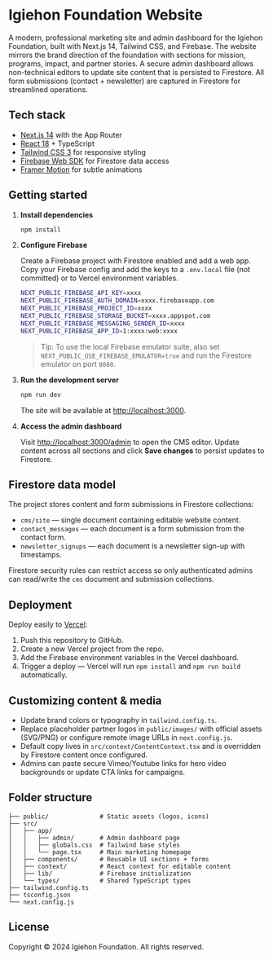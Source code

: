 # Igiehon Foundation Website

A modern, professional marketing site and admin dashboard for the Igiehon Foundation, built with Next.js 14, Tailwind CSS, and Firebase. The website mirrors the brand direction of the foundation with sections for mission, programs, impact, and partner stories. A secure admin dashboard allows non-technical editors to update site content that is persisted to Firestore. All form submissions (contact + newsletter) are captured in Firestore for streamlined operations.

## Tech stack

- [Next.js 14](https://nextjs.org/) with the App Router
- [React 18](https://react.dev/) + TypeScript
- [Tailwind CSS 3](https://tailwindcss.com/) for responsive styling
- [Firebase Web SDK](https://firebase.google.com/docs/reference/js) for Firestore data access
- [Framer Motion](https://www.framer.com/motion/) for subtle animations

## Getting started

1. **Install dependencies**

   ```bash
   npm install
   ```

2. **Configure Firebase**

   Create a Firebase project with Firestore enabled and add a web app. Copy your Firebase config and add the keys to a `.env.local` file (not committed) or to Vercel environment variables.

   ```bash
   NEXT_PUBLIC_FIREBASE_API_KEY=xxxx
   NEXT_PUBLIC_FIREBASE_AUTH_DOMAIN=xxxx.firebaseapp.com
   NEXT_PUBLIC_FIREBASE_PROJECT_ID=xxxx
   NEXT_PUBLIC_FIREBASE_STORAGE_BUCKET=xxxx.appspot.com
   NEXT_PUBLIC_FIREBASE_MESSAGING_SENDER_ID=xxxx
   NEXT_PUBLIC_FIREBASE_APP_ID=1:xxxx:web:xxxx
   ```

   > Tip: To use the local Firebase emulator suite, also set `NEXT_PUBLIC_USE_FIREBASE_EMULATOR=true` and run the Firestore emulator on port `8080`.

3. **Run the development server**

   ```bash
   npm run dev
   ```

   The site will be available at [http://localhost:3000](http://localhost:3000).

4. **Access the admin dashboard**

   Visit [http://localhost:3000/admin](http://localhost:3000/admin) to open the CMS editor. Update content across all sections and click **Save changes** to persist updates to Firestore.

## Firestore data model

The project stores content and form submissions in Firestore collections:

- `cms/site` — single document containing editable website content.
- `contact_messages` — each document is a form submission from the contact form.
- `newsletter_signups` — each document is a newsletter sign-up with timestamps.

Firestore security rules can restrict access so only authenticated admins can read/write the `cms` document and submission collections.

## Deployment

Deploy easily to [Vercel](https://vercel.com/):

1. Push this repository to GitHub.
2. Create a new Vercel project from the repo.
3. Add the Firebase environment variables in the Vercel dashboard.
4. Trigger a deploy — Vercel will run `npm install` and `npm run build` automatically.

## Customizing content & media

- Update brand colors or typography in `tailwind.config.ts`.
- Replace placeholder partner logos in `public/images/` with official assets (SVG/PNG) or configure remote image URLs in `next.config.js`.
- Default copy lives in `src/context/ContentContext.tsx` and is overridden by Firestore content once configured.
- Admins can paste secure Vimeo/Youtube links for hero video backgrounds or update CTA links for campaigns.

## Folder structure

```
├── public/              # Static assets (logos, icons)
├── src/
│   ├── app/
│   │   ├── admin/       # Admin dashboard page
│   │   ├── globals.css  # Tailwind base styles
│   │   └── page.tsx     # Main marketing homepage
│   ├── components/      # Reusable UI sections + forms
│   ├── context/         # React context for editable content
│   ├── lib/             # Firebase initialization
│   └── types/           # Shared TypeScript types
├── tailwind.config.ts
├── tsconfig.json
└── next.config.js
```

## License

Copyright © 2024 Igiehon Foundation. All rights reserved.
